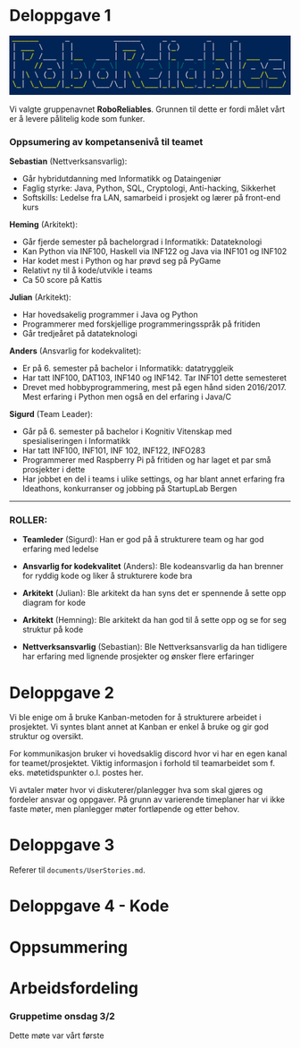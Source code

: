 # Deloppgave 1

![logo.png](logo.png)

Vi valgte gruppenavnet **RoboReliables**. Grunnen til dette er fordi målet vårt 
er å levere pålitelig kode som funker.

### Oppsumering av kompetansenivå til teamet

**Sebastian** (Nettverksansvarlig):
- Går hybridutdanning med Informatikk og Dataingeniør
- Faglig styrke: Java, Python, SQL, Cryptologi, Anti-hacking, Sikkerhet
- Softskills: Ledelse fra LAN, samarbeid i prosjekt og lærer på front-end kurs


**Heming** (Arkitekt):
- Går fjerde semester på bachelorgrad i Informatikk: Datateknologi
- Kan Python via INF100, Haskell via INF122 og Java via INF101 og INF102
- Har kodet mest i Python og har prøvd seg på PyGame
- Relativt ny til å kode/utvikle i teams
- Ca 50 score på Kattis


**Julian** (Arkitekt):
- Har hovedsakelig programmer i Java og Python
- Programmerer med forskjellige programmeringsspråk på fritiden
- Går tredjeåret på datateknologi


**Anders** (Ansvarlig for kodekvalitet):
- Er på 6. semester på bachelor i Informatikk: datatryggleik
- Har tatt INF100, DAT103, INF140 og INF142. Tar INF101 dette semesteret
- Drevet med hobbyprogrammering, mest på egen hånd siden 2016/2017. Mest 
erfaring i Python men også en del erfaring i Java/C

  
**Sigurd** (Team Leader):
- Går på 6. semester på bachelor i Kognitiv Vitenskap med spesialiseringen i Informatikk
- Har tatt INF100, INF101, INF 102, INF122, INFO283
- Programmerer med Raspberry Pi på fritiden og har laget et par små prosjekter i dette
- Har jobbet en del i teams i ulike settings, og har blant annet erfaring fra
Ideathons, konkurranser og jobbing på StartupLab Bergen

- - - - - - - - - - 
  
### ROLLER:
- **Teamleder** (Sigurd): Han er god på å strukturere team og har god erfaring med ledelse

- **Ansvarlig for kodekvalitet** (Anders): Ble kodeansvarlig da han brenner for ryddig kode og liker å strukturere kode bra

- **Arkitekt** (Julian): Ble arkitekt da han syns det er spennende å sette opp diagram for kode

- **Arkitekt** (Hemning): Ble arkitekt da han god til å sette opp og se for seg struktur på kode

- **Nettverksansvarlig** (Sebastian): Ble Nettverksansvarlig da han tidligere har erfaring med lignende prosjekter og ønsker flere erfaringer



# Deloppgave 2
  
Vi ble enige om å bruke Kanban-metoden for å strukturere arbeidet i prosjektet.
Vi syntes blant annet at Kanban er enkel å bruke og gir god struktur og oversikt.

For kommunikasjon bruker vi hovedsaklig discord hvor vi har en egen kanal for teamet/prosjektet. 
Viktig informasjon i forhold til teamarbeidet som f. eks. møtetidspunkter o.l. postes her.

Vi avtaler møter hvor vi diskuterer/planlegger hva som skal gjøres og fordeler ansvar og oppgaver.
På grunn av varierende timeplaner har vi ikke faste møter, men planlegger møter fortløpende og etter behov.








# Deloppgave 3

Referer til `documents/UserStories.md`.

# Deloppgave 4 - Kode





# Oppsummering



# Arbeidsfordeling

### Gruppetime onsdag 3/2   

Dette møte var vårt første 